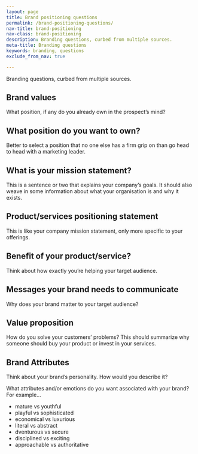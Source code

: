 ```yaml
---
layout: page
title: Brand positioning questions
permalink: /brand-positioning-questions/
nav-title: brand-positioning
nav-class: brand-positioning
description: Branding questions, curbed from multiple sources.
meta-title: Branding questions
keywords: branding, questions
exclude_from_nav: true

---
```


Branding questions, curbed from multiple sources.

## Brand values

What position, if any do you already own in the prospect’s mind?

## What position do you want to own?

Better to select a position that no one else has a firm grip on than go head to head with a marketing leader.

## What is your mission statement?

This is a sentence or two that explains your company’s goals. It should also weave in some information about what your organisation is and why it exists.

## Product/services positioning statement

This is like your company mission statement, only more specific to your offerings.

## Benefit of your product/service?

Think about how exactly you’re helping your target audience.

## Messages your brand needs to communicate

Why does your brand matter to your target audience?

## Value proposition

How do you solve your customers’ problems? This should summarize why someone should buy your product or invest in your services.

## Brand Attributes

Think about your brand’s personality. How would you describe it?

What attributes and/or emotions do you want associated with your brand? For example…

* mature vs youthful
* playful vs sophisticated
* economical vs luxurious
* literal vs abstract
* dventurous vs secure
* disciplined vs exciting
* approachable vs authoritative
